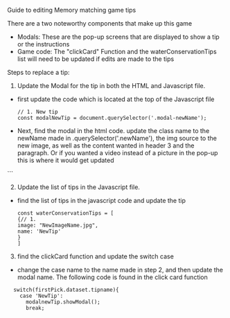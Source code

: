 Guide to editing Memory matching game tips

There are a two noteworthy components that make up this game

- Modals: These are the pop-up screens that are displayed to show a tip or the instructions
- Game code: The "clickCard" Function and the waterConservationTips list will need to be updated
  if edits are made to the tips

Steps to replace a tip:

1. Update the Modal for the tip in both the HTML and Javascript file.

- first update the code which is located at the top of the Javascript file

  ```
  // 1. New tip
  const modalNewTip = document.querySelector('.modal-newName');
  ```

- Next, find the modal in the html code.
  update the class name to the newName made in .querySelector('.newName'), the img source to the new image,
  as well as the content wanted in header 3 and the paragraph. Or if you wanted a video instead of a picture
  in the pop-up this is where it would get updated

<dialog class="modal modal-newName">
        <img src="yourNewImage.jpg" alt="Name of image" />
        <h3>New Header here</h3>
        <p>
          New description here
        </p>
        <button class="close-button">
          <h4>close</h4>
        </button>
      </dialog>
```

2. Update the list of tips in the Javascript file.

- find the list of tips in the javascript code and update the tip

  ```
  const waterConservationTips = [
  {// 1.
  image: "NewImageName.jpg",
  name: 'NewTip'
  }
  ]
  ```

3. find the clickCard function and update the switch case

- change the case name to the name made in step 2, and then update the modal name.
  The following code is found in the click card function

```
  switch(firstPick.dataset.tipname){
    case 'NewTip':
      modalnewTip.showModal();
      break;
```
